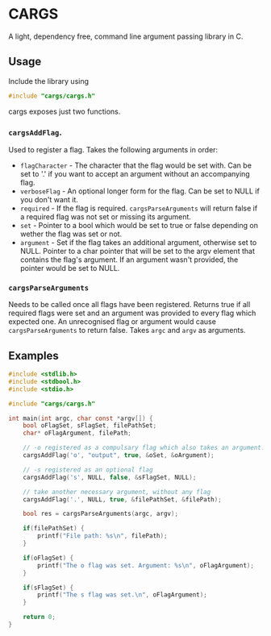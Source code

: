 # CARGS
A light, dependency free, command line argument passing library in C.
## Usage
Include the library using  
```c
#include "cargs/cargs.h"
```  
cargs exposes just two functions.  
### `cargsAddFlag`.
Used to register a flag. Takes the following arguments in order:  
- `flagCharacter` - The character that the flag would be set with. Can be set to '.' if you want to accept an argument without an accompanying flag.
- `verboseFlag` - An optional longer form for the flag. Can be set to NULL if you don't want it.
- `required` - If the flag is required. `cargsParseArguments` will return false if a required flag was not set or missing its argument.
- `set` - Pointer to a bool which would be set to true or false depending on wether the flag was set or not.
- `argument` - Set if the flag takes an additional argument, otherwise set to NULL. Pointer to a char pointer that will be set to the argv element that contains the flag's argument. If an argument wasn't provided, the pointer would be set to NULL.
### `cargsParseArguments`
Needs to be called once all flags have been registered. Returns true if all required flags were set and an argument was provided to every flag which expected one. An unrecognised flag or argument would cause `cargsParseArguments` to return false. Takes `argc` and `argv` as arguments.
## Examples
```c
#include <stdlib.h>
#include <stdbool.h>
#include <stdio.h>

#include "cargs/cargs.h"

int main(int argc, char const *argv[]) {
    bool oFlagSet, sFlagSet, filePathSet;
    char* oFlagArgument, filePath;

    // -o registered as a compulsary flag which also takes an argument. Can also be passed in as --output
    cargsAddFlag('o', "output", true, &oSet, &oArgument);

    // -s registered as an optional flag
    cargsAddFlag('s', NULL, false, &sFlagSet, NULL);

    // take another necessary argument, without any flag 
    cargsAddFlag('.', NULL, true, &filePathSet, &filePath);

    bool res = cargsParseArguments(argc, argv);

    if(filePathSet) {
        printf("File path: %s\n", filePath);
    }

    if(oFlagSet) {
        printf("The o flag was set. Argument: %s\n", oFlagArgument);
    }

    if(sFlagSet) {
        printf("The s flag was set.\n", oFlagArgument);
    }

    return 0;
}
```